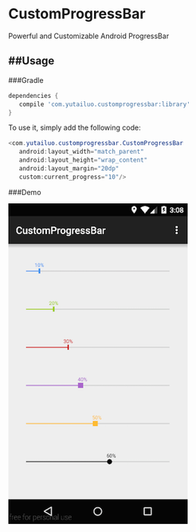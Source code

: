# CustomProgressBar
Powerful and Customizable Android ProgressBar

##Usage
----

###Gradle

```groovy
dependencies {
   compile 'com.yutailuo.customprogressbar:library'
}
```

To use it, simply add the following code:
```java
<com.yutailuo.customprogressbar.CustomProgressBar
   android:layout_width="match_parent"
   android:layout_height="wrap_content"
   android:layout_margin="20dp"
   custom:current_progress="10"/>
```

###Demo

![Preset color](https://github.com/yutail/CustomProgressBar/blob/master/demo.png)
